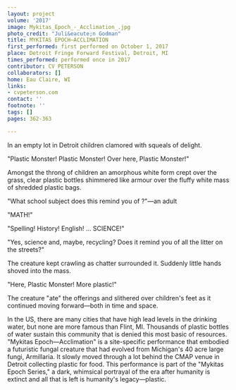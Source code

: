 ```yaml
---
layout: project
volume: '2017'
image: Mykitas_Epoch_-_Acclimation_.jpg
photo_credit: "Juli&eacute;n Godman"
title: MYKITAS EPOCH—ACCLIMATION
first_performed: first performed on October 1, 2017
place: Detroit Fringe Forward Festival, Detroit, MI
times_performed: performed once in 2017
contributor: CV PETERSON
collaborators: []
home: Eau Claire, WI
links:
- cvpeterson.com
contact: ''
footnote: ''
tags: []
pages: 362-363

---
```


In an empty lot in Detroit children clamored with squeals of delight.

"Plastic Monster! Plastic Monster! Over here, Plastic Monster!"

Amongst the throng of children an amorphous white form crept over the grass, clear plastic bottles shimmered like armour over the fluffy white mass of shredded plastic bags.

"What school subject does this remind you of ?"—an adult

"MATH!"

"Spelling! History! English! &hellip; SCIENCE!"

"Yes, science and, maybe, recycling? Does it remind you of all the litter on the streets?"

The creature kept crawling as chatter surrounded it. Suddenly little hands shoved into the mass.

"Here, Plastic Monster! More plastic!"

The creature "ate" the offerings and slithered over children's feet as it continued moving forward—both in time and space.

In the US, there are many cities that have high lead levels in the drinking water, but none are more famous than Flint, MI. Thousands of plastic bottles of water sustain this community that is denied this most basic of resources. "Mykitas Epoch—Acclimation" is a site-specific performance that embodied a futuristic fungal creature that had evolved from Michigan's 40 acre large fungi, Armillaria. It slowly moved through a lot behind the CMAP venue in Detroit collecting plastic for food. This performance is part of the "Mykitas Epoch Series," a dark, whimsical portrayal of the era after humanity is extinct and all that is left is humanity's legacy—plastic.
